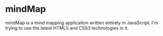 mindMap
=======

mindMap is a mind mapping application written entirely in JavaScript. I'm trying to use the latest HTML5 and CSS3 technologies in it.
